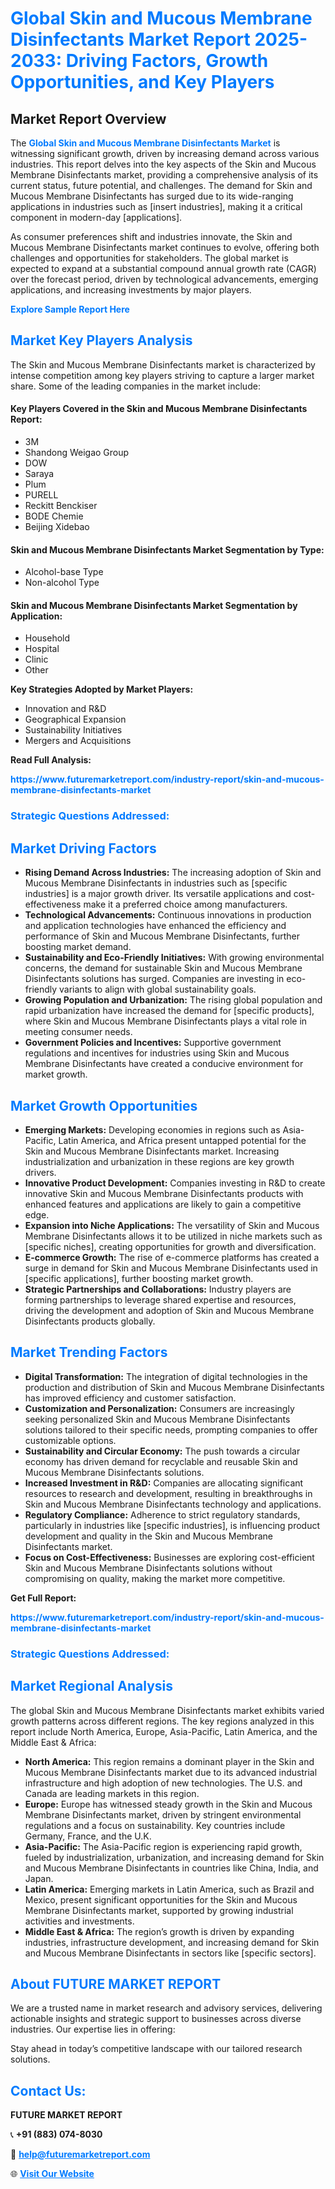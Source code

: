 <h1 style="color: #007BFF;">Global Skin and Mucous Membrane Disinfectants Market Report 2025-2033: Driving Factors, Growth Opportunities, and Key Players</h1>

<section id="overview">
<h2>Market Report Overview</h2>
<p>The <a href="https://www.futuremarketreport.com/industry-report/skin-and-mucous-membrane-disinfectants-market" style="color: #007BFF; text-decoration: none;"><strong>Global Skin and Mucous Membrane Disinfectants Market</strong></a> is witnessing significant growth, driven by increasing demand across various industries. This report delves into the key aspects of the Skin and Mucous Membrane Disinfectants market, providing a comprehensive analysis of its current status, future potential, and challenges. The demand for Skin and Mucous Membrane Disinfectants has surged due to its wide-ranging applications in industries such as [insert industries], making it a critical component in modern-day [applications].</p>
<p>As consumer preferences shift and industries innovate, the Skin and Mucous Membrane Disinfectants market continues to evolve, offering both challenges and opportunities for stakeholders. The global market is expected to expand at a substantial compound annual growth rate (CAGR) over the forecast period, driven by technological advancements, emerging applications, and increasing investments by major players.</p>
</section>

<section id="overview">
<p><a href="https://www.futuremarketreport.com/request-sample/reportId=114981" style="color: #007BFF; text-decoration: none;"><strong>Explore Sample Report Here</strong></a></p>
</section>

<section id="key-players">
<h2 style="color: #007BFF;">Market Key Players Analysis</h2>
<p>The Skin and Mucous Membrane Disinfectants market is characterized by intense competition among key players striving to capture a larger market share. Some of the leading companies in the market include:</p>
<h4>Key Players Covered in the Skin and Mucous Membrane Disinfectants Report:</h4>
<ul><li>3M</li><li>Shandong Weigao Group</li><li>DOW</li><li>Saraya</li><li>Plum</li><li>PURELL</li><li>Reckitt Benckiser</li><li>BODE Chemie</li><li>Beijing Xidebao</li></ul>
<h4>Skin and Mucous Membrane Disinfectants Market Segmentation by Type:</h4>
<ul><li>Alcohol-base Type</li><li>Non-alcohol Type</li></ul>

<h4>Skin and Mucous Membrane Disinfectants Market Segmentation by Application:</h4>
<ul><li>Household</li><li>Hospital</li><li>Clinic</li><li>Other</li></ul>
<p><strong>Key Strategies Adopted by Market Players:</strong></p>
<ul>
<li>Innovation and R&D</li>
<li>Geographical Expansion</li>
<li>Sustainability Initiatives</li>
<li>Mergers and Acquisitions</li>
</ul>
</section>

<section>
<p><strong>Read Full Analysis: </strong></p><a href="https://www.futuremarketreport.com/industry-report/skin-and-mucous-membrane-disinfectants-market" style="color: #007BFF; text-decoration: none;"><strong>https://www.futuremarketreport.com/industry-report/skin-and-mucous-membrane-disinfectants-market</strong></a>
<h3 style="color: #007BFF;">Strategic Questions Addressed:</h3>
</section>

<section id="driving-factors">
<h2 style="color: #007BFF;">Market Driving Factors</h2>
<ul>
<li><strong>Rising Demand Across Industries:</strong> The increasing adoption of Skin and Mucous Membrane Disinfectants in industries such as [specific industries] is a major growth driver. Its versatile applications and cost-effectiveness make it a preferred choice among manufacturers.</li>
<li><strong>Technological Advancements:</strong> Continuous innovations in production and application technologies have enhanced the efficiency and performance of Skin and Mucous Membrane Disinfectants, further boosting market demand.</li>
<li><strong>Sustainability and Eco-Friendly Initiatives:</strong> With growing environmental concerns, the demand for sustainable Skin and Mucous Membrane Disinfectants solutions has surged. Companies are investing in eco-friendly variants to align with global sustainability goals.</li>
<li><strong>Growing Population and Urbanization:</strong> The rising global population and rapid urbanization have increased the demand for [specific products], where Skin and Mucous Membrane Disinfectants plays a vital role in meeting consumer needs.</li>
<li><strong>Government Policies and Incentives:</strong> Supportive government regulations and incentives for industries using Skin and Mucous Membrane Disinfectants have created a conducive environment for market growth.</li>
</ul>
</section>

<section id="growth-opportunities">
<h2 style="color: #007BFF;">Market Growth Opportunities</h2>
<ul>
<li><strong>Emerging Markets:</strong> Developing economies in regions such as Asia-Pacific, Latin America, and Africa present untapped potential for the Skin and Mucous Membrane Disinfectants market. Increasing industrialization and urbanization in these regions are key growth drivers.</li>
<li><strong>Innovative Product Development:</strong> Companies investing in R&D to create innovative Skin and Mucous Membrane Disinfectants products with enhanced features and applications are likely to gain a competitive edge.</li>
<li><strong>Expansion into Niche Applications:</strong> The versatility of Skin and Mucous Membrane Disinfectants allows it to be utilized in niche markets such as [specific niches], creating opportunities for growth and diversification.</li>
<li><strong>E-commerce Growth:</strong> The rise of e-commerce platforms has created a surge in demand for Skin and Mucous Membrane Disinfectants used in [specific applications], further boosting market growth.</li>
<li><strong>Strategic Partnerships and Collaborations:</strong> Industry players are forming partnerships to leverage shared expertise and resources, driving the development and adoption of Skin and Mucous Membrane Disinfectants products globally.</li>
</ul>
</section>

<section id="trending-factors">
<h2 style="color: #007BFF;">Market Trending Factors</h2>
<ul>
<li><strong>Digital Transformation:</strong> The integration of digital technologies in the production and distribution of Skin and Mucous Membrane Disinfectants has improved efficiency and customer satisfaction.</li>
<li><strong>Customization and Personalization:</strong> Consumers are increasingly seeking personalized Skin and Mucous Membrane Disinfectants solutions tailored to their specific needs, prompting companies to offer customizable options.</li>
<li><strong>Sustainability and Circular Economy:</strong> The push towards a circular economy has driven demand for recyclable and reusable Skin and Mucous Membrane Disinfectants solutions.</li>
<li><strong>Increased Investment in R&D:</strong> Companies are allocating significant resources to research and development, resulting in breakthroughs in Skin and Mucous Membrane Disinfectants technology and applications.</li>
<li><strong>Regulatory Compliance:</strong> Adherence to strict regulatory standards, particularly in industries like [specific industries], is influencing product development and quality in the Skin and Mucous Membrane Disinfectants market.</li>
<li><strong>Focus on Cost-Effectiveness:</strong> Businesses are exploring cost-efficient Skin and Mucous Membrane Disinfectants solutions without compromising on quality, making the market more competitive.</li>
</ul>
</section>

<section>
<p><strong>Get Full Report: </strong></p><a href="https://www.futuremarketreport.com/industry-report/skin-and-mucous-membrane-disinfectants-market" style="color: #007BFF; text-decoration: none;"><strong>https://www.futuremarketreport.com/industry-report/skin-and-mucous-membrane-disinfectants-market</strong></a>
<h3 style="color: #007BFF;">Strategic Questions Addressed:</h3>
</section>


<section id="regional-analysis">
<h2 style="color: #007BFF;">Market Regional Analysis</h2>
<p>The global Skin and Mucous Membrane Disinfectants market exhibits varied growth patterns across different regions. The key regions analyzed in this report include North America, Europe, Asia-Pacific, Latin America, and the Middle East & Africa:</p>
<ul>
<li><strong>North America:</strong> This region remains a dominant player in the Skin and Mucous Membrane Disinfectants market due to its advanced industrial infrastructure and high adoption of new technologies. The U.S. and Canada are leading markets in this region.</li>
<li><strong>Europe:</strong> Europe has witnessed steady growth in the Skin and Mucous Membrane Disinfectants market, driven by stringent environmental regulations and a focus on sustainability. Key countries include Germany, France, and the U.K.</li>
<li><strong>Asia-Pacific:</strong> The Asia-Pacific region is experiencing rapid growth, fueled by industrialization, urbanization, and increasing demand for Skin and Mucous Membrane Disinfectants in countries like China, India, and Japan.</li>
<li><strong>Latin America:</strong> Emerging markets in Latin America, such as Brazil and Mexico, present significant opportunities for the Skin and Mucous Membrane Disinfectants market, supported by growing industrial activities and investments.</li>
<li><strong>Middle East & Africa:</strong> The region’s growth is driven by expanding industries, infrastructure development, and increasing demand for Skin and Mucous Membrane Disinfectants in sectors like [specific sectors].</li>
</ul>
</section>

<footer>
<h2 style="color: #007BFF;">About FUTURE MARKET REPORT</h2>
<p>We are a trusted name in market research and advisory services, delivering actionable insights and strategic support to businesses across diverse industries. Our expertise lies in offering:</p>

<p>Stay ahead in today’s competitive landscape with our tailored research solutions.</p>

<h2 style="color: #007BFF;">Contact Us:</h2>
<p><strong>FUTURE MARKET REPORT</strong></p>
<p>📞 <strong>+91 (883) 074-8030</strong></p>
<p>📧 <strong><a href="mailto:help@futuremarketreport.com" style="color: #007BFF;">help@futuremarketreport.com</a></strong></p>
<p>🌐 <strong><a href="https://www.futuremarketreport.com/" style="color: #007BFF;">Visit Our Website</a></strong></p>
</footer>